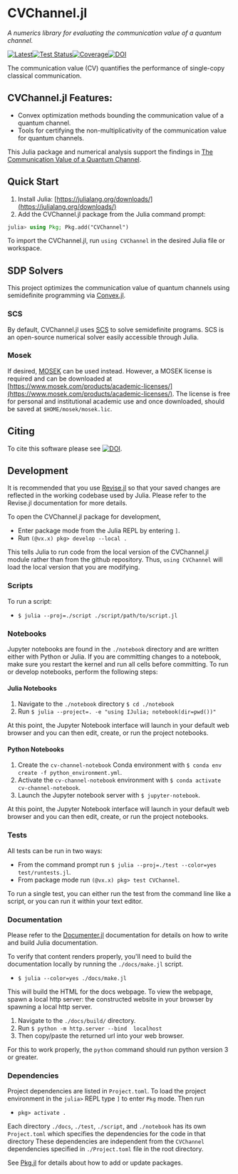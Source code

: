 # CVChannel.jl

*A numerics library for evaluating the communication value of a quantum channel.*

[![Latest](https://img.shields.io/badge/docs-latest-blue.svg)](https://ChitambarLab.github.io/cv-channel/dev)[![Test Status](https://github.com/ChitambarLab/cv-channel/actions/workflows/run_tests.yml/badge.svg?branch=main)](https://github.com/ChitambarLab/cv-channel/actions/workflows/run_tests.yml)[![Coverage](https://codecov.io/gh/ChitambarLab/cv-channel/branch/master/graph/badge.svg)](https://codecov.io/gh/chitambarlab/cv-channel)[![DOI](https://zenodo.org/badge/344167841.svg)](https://zenodo.org/badge/latestdoi/344167841)

The communication value (CV) quantifies the performance of single-copy classical
communication.

## CVChannel.jl Features:
* Convex optimization methods bounding the communication value of a quantum channel.
* Tools for certifying the non-multiplicativity of the communication value for
  quantum channels.

This Julia package and numerical analysis support the findings in
[The Communication Value of a Quantum Channel](arxiv_link).

## Quick Start

1. Install Julia: [https://julialang.org/downloads/](https://julialang.org/downloads/)
2. Add the CVChannel.jl package from the Julia command prompt:

```julia
julia> using Pkg; Pkg.add("CVChannel")
```

To import the CVChannel.jl, run `using CVChannel` in the desired Julia file or
workspace.

## SDP Solvers

This project optimizes the communication value of quantum channels using
semidefinite programming via [Convex.jl](https://jump.dev/Convex.jl/stable/).

### SCS

By default, CVChannel.jl uses [SCS](https://github.com/cvxgrp/scs)
to solve semidefinite programs.
SCS is an open-source numerical solver easily accessible through Julia.

### Mosek

If desired, [MOSEK](https://www.mosek.com/) can be used instead.
However, a MOSEK license is required and can be downloaded at
[https://www.mosek.com/products/academic-licenses/](https://www.mosek.com/products/academic-licenses/).
The license is free for personal and institutional academic use and once downloaded,
should be saved at `$HOME/mosek/mosek.lic`.

## Citing

To cite this software please see
[![DOI](https://zenodo.org/badge/344167841.svg)](https://zenodo.org/badge/latestdoi/344167841).

## Development

It is recommended that you use [Revise.jl](https://timholy.github.io/Revise.jl/stable/)
so that your saved changes are reflected in the working codebase used by Julia.
Please refer to the Revise.jl documentation for more details.

To open the CVChannel.jl package for development,
* Enter package mode from the Julia REPL by entering `]`.
* Run `(@vx.x) pkg> develop --local .`

This tells Julia to run code from the local version of the CVChannel.jl module
rather than from the github repository.
Thus, `using CVChannel` will load the local version that you are modifying.

### Scripts

To run a script:
* `$ julia --proj=./script ./script/path/to/script.jl`

### Notebooks

Jupyter notebooks are found in the `./notebook` directory and  are written
either with Python or Julia.
If you are committing changes to a notebook, make sure you restart the kernel and
run all cells before committing.
To run or develop notebooks, perform the following steps:

#### Julia Notebooks

1. Navigate to the `./notebook` directory `$ cd ./notebook`
2. Run `$ julia --project=. -e "using IJulia; notebook(dir=pwd())"`

At this point, the Jupyter Notebook interface will launch in your default web
browser and you can then edit, create, or run the project notebooks.

#### Python Notebooks

1. Create the `cv-channel-notebook` Conda environment with `$ conda env create -f python_environment.yml`.
2. Activate the `cv-channel-notebook` environment with `$ conda activate cv-channel-notebook`.
3. Launch the Jupyter notebook server with `$ jupyter-notebook`.

At this point, the Jupyter Notebook interface will launch in your default web
browser and you can then edit, create, or run the project notebooks.

### Tests

All tests can be run in two ways:
* From the command prompt run `$ julia --proj=./test --color=yes test/runtests.jl`.
* From package mode run `(@vx.x) pkg> test CVChannel`.

To run a single test, you can either run the test from the command line like a script,
or you can run it within your text editor.

### Documentation

Please refer to the [Documenter.jl](https://juliadocs.github.io/Documenter.jl/stable/)
documentation for details on how to write and build Julia documentation.

To verify that content renders properly, you'll need to build the documentation
locally by running the `./docs/make.jl` script.
* `$ julia --color=yes ./docs/make.jl`

This will build the HTML for the docs webpage.
To view the webpage, spawn a local http server:
the constructed website in your browser by spawning a local http server.
1. Navigate to the `./docs/build/` directory.
2. Run `$ python -m http.server --bind  localhost`
3. Then copy/paste the returned url into your web browser.

For this to work properly, the `python` command should run python version 3 or greater.

### Dependencies

Project dependencies are listed in `Project.toml`. To load the project environment
in the `julia>` REPL type `]` to enter `Pkg` mode. Then run
* `pkg> activate .`

Each directory `./docs`, `./test`, `./script`, and `./notebook` has its own
`Project.toml` which specifies the dependencies for the code in that directory
These dependencies are independent from the `CVChannel` dependencies specified
in `./Project.toml` file in the root directory.

See [Pkg.jl](https://julialang.github.io/Pkg.jl/v1/) for details about how to
add or update packages.
